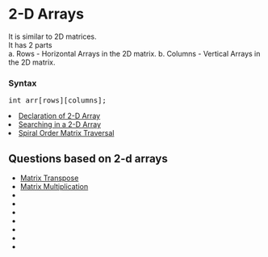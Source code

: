 # 2-D Arrays
It is similar to 2D matrices.<br>
It has 2 parts<br>
a. Rows - Horizontal Arrays in the 2D matrix. 
b. Columns - Vertical Arrays in the 2D matrix.
### Syntax
<pre>int arr[rows][columns];</pre>
<li><a href="examp1.cpp">Declaration of 2-D Array</a><br>
<li><a href="searching.cpp">Searching in a 2-D Array</a><br>
<li><a href="spiral-order.cpp">Spiral Order Matrix Traversal</a>


## Questions based on 2-d arrays
- <a href="prob1">Matrix Transpose</a>
- <a href="prob2">Matrix Multiplication</a>
- <a href="prob1"></a>
- <a href="prob1"></a>
- <a href="prob1"></a>
- <a href="prob1"></a>
- <a href="prob1"></a>
- <a href="prob1"></a>
- <a href="prob1"></a>